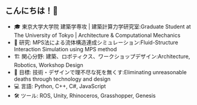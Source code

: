 ## こんにちは！👋
 
- 🎓 東京大学大学院 建築学専攻 | 建築計算力学研究室:Graduate Student at The University of Tokyo | Architecture & Computational Mechanics
- 🔬 研究: MPS法による流体構造連成シミュレーション:Fluid-Structure Interaction Simulation using MPS method
- 🏗️ 関心分野: 建築、ロボティクス、ワークショップデザイン:Architecture, Robotics, Workshop Design
- 🎯 目標: 技術・デザインで理不尽な死を無くす:Eliminating unreasonable deaths through technology and design
- 💻 言語: Python, C++, C#, JavaScript
- 🛠️ ツール: ROS, Unity, Rhinoceros, Grasshopper, Genesis
